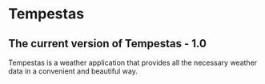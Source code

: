 # Tempestas
## The current version of Tempestas - 1.0
Tempestas is a weather application that provides all the necessary weather data in a convenient and beautiful way.
